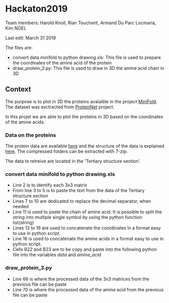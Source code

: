 # Hackaton2019

Team members: Harold Knoll, Rian Touchent, Armand Du Parc Locmaria, Kim NOEL

Last edit: March 31 2019

The files are:
* convert data minifold to python drawing.xls: This file is used to prepare the coordinates of the amine acid of the protein
* draw_protein_3.py: This file is used to draw in 3D the amine acid chain in 3D

## Context
The purpose is to plot in 3D the proteins avalaible in the project [MiniFold](https://github.com/EricAlcaide/MiniFold). The dataset was exctracted from [ProteinNet](https://github.com/aqlaboratory/proteinnet/blob/master/docs/proteinnet_records.md) project. 

In this projet we are able to plot the proteins in 3D based on the coordinates of the amine acids.


### Data on the proteins
The protein data are available [here](https://github.com/aqlaboratory/proteinnet) and the structure of the data is explained [here](https://github.com/aqlaboratory/proteinnet/blob/master/docs/proteinnet_records.md). The compressed folders can be extracted with 7-zip.

The data to retreive are located in the 'Tertiary structure section'. 


### convert data minifold to python drawing.xls
* Line 2 is to identify each 3x3 matrix
* From line 3 to 5 is to paste the text from the data of the Tertiary structure section
* Lines 7 to 10 are dedicated to replace the decimal separator, when needed
* Line 11 is used to paste the chain of amine acid. It is possible to split the string into multiple single symbol  by using the python function list(string)
* Lines 13 to 16 are used to concatenate the coordinates in a format easy to use in python script.
* Line 16 is used to concatenate the amine acids in a format easy to use in python script. 
* Cells B22 and B23 are to be copy and paste into the following python file into the variables *data* and *amine_acid*

### draw_protein_3.py
* Line 66 is where the processed data of the 3x3 matrices from the previous file can be paste
* Line 70 is where the processed data of the amine acid from the previous file can be paste

